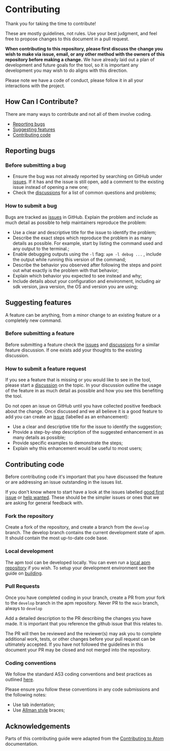 # Contributing

Thank you for taking the time to contribute!

These are mostly guidelines, not rules. Use your best judgment, and feel free to propose changes to this document in a pull request.

**When contributing to this repository, please first discuss the change you wish to make via issue, email, or any other method with the owners of this repository before making a change.** We have already laid out a plan of development and future goals for the tool, so it is important any development you may wish to do aligns with this direction.

Please note we have a code of conduct, please follow it in all your interactions with the project.

## How Can I Contribute?

There are many ways to contribute and not all of them involve coding.

- [Reporting bugs](#reporting-bugs)
- [Suggesting features](#suggesting-features)
- [Contributing code](#contributing-code)

## Reporting bugs

### Before submitting a bug

- Ensure the bug was not already reported by searching on GitHub under [issues](https://github.com/airsdk/apm/issues). If it has and the issue is still open, add a comment to the existing issue instead of opening a new one;
- Check the [discussions](https://github.com/airsdk/apm/discussions) for a list of common questions and problems;

### How to submit a bug

Bugs are tracked as [issues](https://github.com/airsdk/apm/issues/new) in GitHub. Explain the problem and include as much detail as possible to help maintainers reproduce the problem:

- Use a clear and descriptive title for the issue to identify the problem;
- Describe the exact steps which reproduce the problem in as many details as possible. For example, start by listing the command used and any output to the terminal.;
- Enable debugging outputs using the `-l` flag: `apm -l debug ...` , include the output while running this version of the command;
- Describe the behavior you observed after following the steps and point out what exactly is the problem with that behavior;
- Explain which behavior you expected to see instead and why;
- Include details about your configuration and environment, including air sdk version, java version, the OS and version you are using;

## Suggesting features

A feature can be anything, from a minor change to an existing feature or a completely new command.

### Before submitting a feature

Before submitting a feature check the [issues](https://github.com/airsdk/apm/issues) and [discussions](https://github.com/airsdk/apm/discussions) for a similar feature discussion. If one exists add your thoughts to the existing discussion.

### How to submit a feature request

If you see a feature that is missing or you would like to see in the tool, please start a [discussion](https://github.com/airsdk/apm/discussions/new) on the topic. In your discussion outline the usage of the feature in as much detail as possible and how you see this benefiting the tool.

Do not open an issue on GitHub until you have collected positive feedback about the change. Once discussed and we all believe it is a good feature to add you can create an [issue](https://github.com/airsdk/apm/issues/new) (labelled as an enhancement):

- Use a clear and descriptive title for the issue to identify the suggestion;
- Provide a step-by-step description of the suggested enhancement in as many details as possible;
- Provide specific examples to demonstrate the steps;
- Explain why this enhancement would be useful to most users;

## Contributing code

Before contributing code it's important that you have discussed the feature or are addressing an issue outstanding in the issues list.

If you don't know where to start have a look at the issues labelled [good first issue](https://github.com/airsdk/apm/labels/good%20first%20issue) or [help wanted](https://github.com/airsdk/apm/labels/help%20wanted). These should be the simpler issues or ones that we are asking for general feedback with.

### Fork the repository

Create a fork of the repository, and create a branch from the `develop` branch. The develop branch contains the current development state of apm. It should contain the most up-to-date code base.

### Local development

The apm tool can be developed locally. You can even run a [local apm repository](https://github.com/airsdk/apm-repository/) if you wish. To setup your development environment see the guide on [building](https://github.com/airsdk/apm/blob/master/BUILDING.md).

### Pull Requests

Once you have completed coding in your branch, create a PR from your fork to the `develop` branch in the apm repository. Never PR to the `main` branch, always to `develop`

Add a detailed description to the PR describing the changes you have made. It is important that you reference the github issue that this relates to.

The PR will then be reviewed and the reviewer(s) may ask you to complete additional work, tests, or other changes before your pull request can be ultimately accepted. If you have not followed the guidelines in this document your PR may be closed and not merged into the repository.

### Coding conventions

We follow the standard AS3 coding conventions and best practices as outlined [here](https://airsdk.dev/docs/development/coding-conventions).

Please ensure you follow these conventions in any code submissions and the following notes:

- Use tab indentation;
- Use [Allman style](https://en.wikipedia.org/wiki/Indentation_style#Allman_style) braces;

## Acknowledgements

Parts of this contributing guide were adapted from the [Contributing to Atom](https://github.com/atom/atom/blob/master/CONTRIBUTING.md) documentation.
